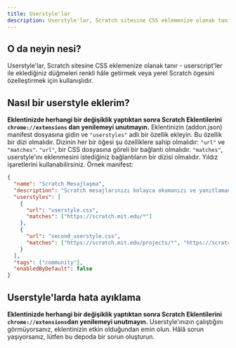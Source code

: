 ```yaml
---
title: Userstyle'lar
description: Userstyle'lar, Scratch sitesine CSS eklemenize olanak tanır - userscript'ler ile eklediğiniz düğmeleri renkli hâle getirmek veya yerel Scratch ögesini özelleştirmek için kullanışlıdır.
---
```

## O da neyin nesi?
Userstyle'lar, Scratch sitesine CSS eklemenize olanak tanır - userscript'ler ile eklediğiniz düğmeleri renkli hâle getirmek veya yerel Scratch ögesini özelleştirmek için kullanışlıdır.

## Nasıl bir userstyle eklerim?
**Eklentinizde herhangi bir değişiklik yaptıktan sonra Scratch Eklentilerini `chrome://extensions` dan yenilemeyi unutmayın.**
Eklentinizin (addon.json) manifest dosyasına gidin ve `"userstyles"` adlı bir özellik ekleyin.
Bu özellik bir dizi olmalıdır.
Dizinin her bir öğesi şu özelliklere sahip olmalıdır: `"url"` ve `"matches"`.
`"url"`, bir CSS dosyasına göreli bir bağlantı olmalıdır.
`"matches"`, userstyle'ını eklenmesini istediğiniz bağlantıların bir dizisi olmalıdır. Yıldız işaretlerini kullanabilirsiniz.
Örnek manifest:
```json
{
  "name": "Scratch Mesajlaşma",
  "description": "Scratch mesajlarınızı kolayca okumanızı ve yanıtlamanızı sağlar.",
  "userstyles": [
    {
      "url": "userstyle.css",
      "matches": ["https://scratch.mit.edu/*"]
    },
    {
      "url": "second_userstyle.css",
      "matches": ["https://scratch.mit.edu/projects/*", "https://scratch.mit.edu/users/*"]
    }
  ],
  "tags": ["community"],
  "enabledByDefault": false
}
```

## Userstyle'larda hata ayıklama
**Eklentinizde herhangi bir değişiklik yaptıktan sonra Scratch Eklentilerini `chrome://extensions`dan yenilemeyi unutmayın.**
Userstyle'ınızın çalıştığını görmüyorsanız, eklentinizin etkin olduğundan emin olun.
Hâlâ sorun yaşıyorsanız, lütfen bu depoda bir sorun oluşturun.
